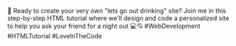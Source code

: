 🚀 Ready to create your very own "lets go out drinking" site? Join me in this step-by-step HTML tutorial where we'll design and code a personalized site to help you ask your friend for a night out 💻💘 #WebDevelopment #HTMLTutorial #LoveInTheCode
